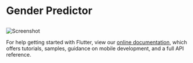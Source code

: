 # Gender Predictor







##

![Screenshot](https://i.imgur.com/c4gsVC2.jpg)



For help getting started with Flutter, view our
[online documentation](https://flutter.dev/docs), which offers tutorials,
samples, guidance on mobile development, and a full API reference.

